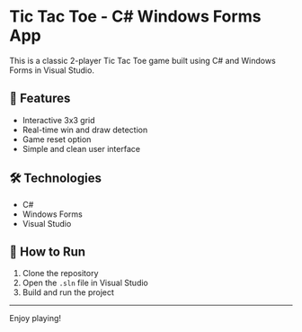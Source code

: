 # Tic Tac Toe - C# Windows Forms App

This is a classic 2-player Tic Tac Toe game built using C# and Windows Forms in Visual Studio.

## 🔧 Features
- Interactive 3x3 grid
- Real-time win and draw detection
- Game reset option
- Simple and clean user interface

## 🛠 Technologies
- C#
- Windows Forms
- Visual Studio

## 🚀 How to Run
1. Clone the repository
2. Open the `.sln` file in Visual Studio
3. Build and run the project

---

Enjoy playing!
